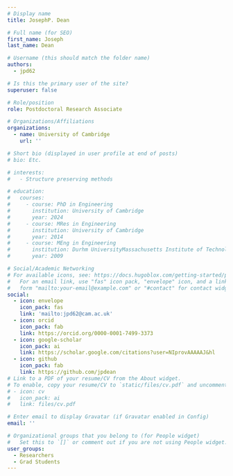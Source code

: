 ```yaml
---
# Display name
title: JosephP. Dean

# Full name (for SEO)
first_name: Joseph
last_name: Dean

# Username (this should match the folder name)
authors:
  - jpd62

# Is this the primary user of the site?
superuser: false

# Role/position
role: Postdoctoral Research Associate

# Organizations/Affiliations
organizations:
  - name: University of Cambridge
    url: ''

# Short bio (displayed in user profile at end of posts)
# bio: Etc.

# interests:
#   - Structure preserving methods

# education:
#   courses:
#     - course: PhD in Engineering
#       institution: University of Cambridge
#       year: 2024
#     - course: MRes in Engineering
#       institution: University of Cambridge
#       year: 2014
#     - course: MEng in Engineering
#       institution: Durhm UniversityMassachusetts Institute of Technology
#       year: 2009

# Social/Academic Networking
# For available icons, see: https://docs.hugoblox.com/getting-started/page-builder/#icons
#   For an email link, use "fas" icon pack, "envelope" icon, and a link in the
#   form "mailto:your-email@example.com" or "#contact" for contact widget.
social:
  - icon: envelope
    icon_pack: fas
    link: 'mailto:jpd62@cam.ac.uk'
  - icon: orcid
    icon_pack: fab
    link: https://orcid.org/0000-0001-7499-3373
  - icon: google-scholar
    icon_pack: ai
    link: https://scholar.google.com/citations?user=NIprovAAAAAJ&hl
  - icon: github
    icon_pack: fab
    link: https://github.com/jpdean
# Link to a PDF of your resume/CV from the About widget.
# To enable, copy your resume/CV to `static/files/cv.pdf` and uncomment the lines below.
# - icon: cv
#   icon_pack: ai
#   link: files/cv.pdf

# Enter email to display Gravatar (if Gravatar enabled in Config)
email: ''

# Organizational groups that you belong to (for People widget)
#   Set this to `[]` or comment out if you are not using People widget.
user_groups:
  - Researchers
  - Grad Students
---
```


<!-- Joe . . . -->